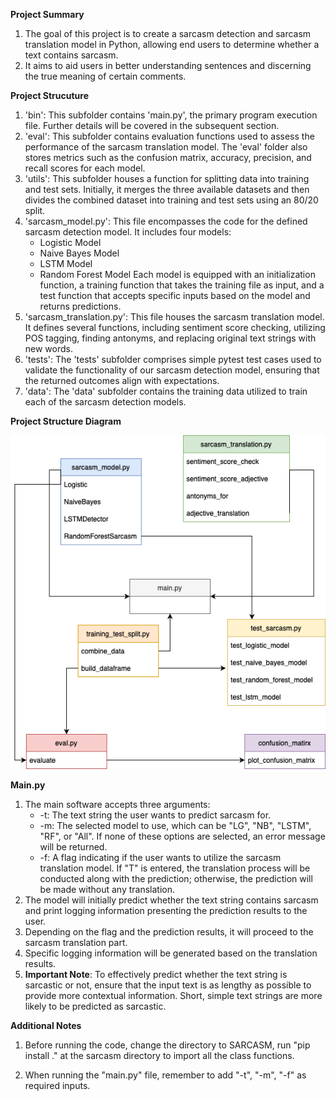 **Project Summary**
1. The goal of this project is to create a sarcasm detection and sarcasm translation model in Python, allowing end users to determine whether a text contains sarcasm.
2. It aims to aid users in better understanding sentences and discerning the true meaning of certain comments.

**Project Strucuture**
1. 'bin': This subfolder contains 'main.py', the primary program execution file. Further details will be covered in the subsequent section.
2. 'eval': This subfolder contains evaluation functions used to assess the performance of the sarcasm translation model. The 'eval' folder also stores metrics such as the confusion matrix, accuracy, precision, and recall scores for each model.
3. 'utils': This subfolder houses a function for splitting data into training and test sets. Initially, it merges the three available datasets and then divides the combined dataset into training and test sets using an 80/20 split.
4. 'sarcasm_model.py': This file encompasses the code for the defined sarcasm detection model. It includes four models:
    * Logistic Model
    * Naive Bayes Model
    * LSTM Model
    * Random Forest Model
Each model is equipped with an initialization function, a training function that takes the training file as input, and a test function that accepts specific inputs based on the model and returns predictions.
5. 'sarcasm_translation.py': This file houses the sarcasm translation model. It defines several functions, including sentiment score checking, utilizing POS tagging, finding antonyms, and replacing original text strings with new words. 
6. 'tests': The 'tests' subfolder comprises simple pytest test cases used to validate the functionality of our sarcasm detection model, ensuring that the returned outcomes align with expectations.
7. 'data': The 'data' subfolder contains the training data utilized to train each of the sarcasm detection models.

**Project Structure Diagram**

![Project Structure](Project_Structure.jpg)

**Main.py**
1. The main software accepts three arguments:
    * -t: The text string the user wants to predict sarcasm for.
    * -m: The selected model to use, which can be "LG", "NB", "LSTM", "RF", or "All". If none of these options are selected, an error message will be returned.
    * -f: A flag indicating if the user wants to utilize the sarcasm translation model. If "T" is entered, the translation process will be conducted along with the prediction; otherwise, the prediction will be made without any translation.
2. The model will initially predict whether the text string contains sarcasm and print logging information presenting the prediction results to the user.
3. Depending on the flag and the prediction results, it will proceed to the sarcasm translation part.
4. Specific logging information will be generated based on the translation results.
5. **Important Note**: To effectively predict whether the text string is sarcastic or not, ensure that the input text is as lengthy as possible to provide more contextual information. Short, simple text strings are more likely to be predicted as sarcastic.

**Additional Notes**
1. Before running the code, change the directory to SARCASM, run "pip install ." at the sarcasm directory to import all the class functions.

2. When running the "main.py" file, remember to add "-t", "-m", "-f" as required inputs.
